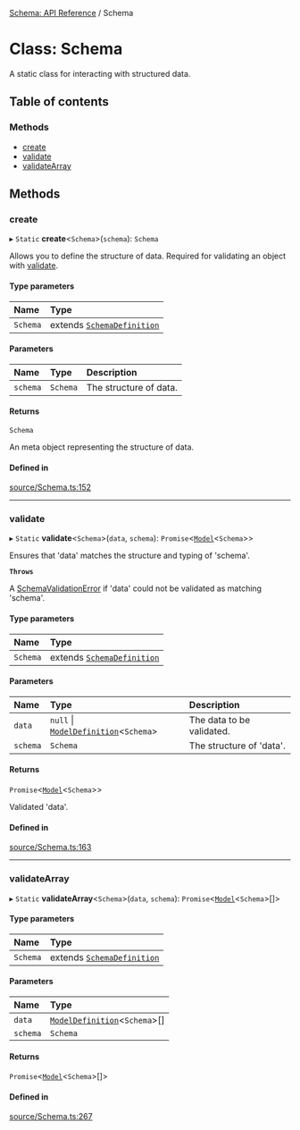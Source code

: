 [Schema: API Reference](../README.md) / Schema

# Class: Schema

A static class for interacting with structured data.

## Table of contents

### Methods

- [create](Schema.md#create)
- [validate](Schema.md#validate)
- [validateArray](Schema.md#validatearray)

## Methods

### create

▸ `Static` **create**<`Schema`\>(`schema`): `Schema`

Allows you to define the structure of data. Required for validating an object with [validate](Schema.md#validate).

#### Type parameters

| Name | Type |
| :------ | :------ |
| `Schema` | extends [`SchemaDefinition`](../README.md#schemadefinition) |

#### Parameters

| Name | Type | Description |
| :------ | :------ | :------ |
| `schema` | `Schema` | The structure of data. |

#### Returns

`Schema`

An meta object representing the structure of data.

#### Defined in

[source/Schema.ts:152](https://github.com/JeremyBankes/schema/blob/f47f170/source/Schema.ts#L152)

___

### validate

▸ `Static` **validate**<`Schema`\>(`data`, `schema`): `Promise`<[`Model`](../README.md#model)<`Schema`\>\>

Ensures that 'data' matches the structure and typing of 'schema'.

**`Throws`**

A [SchemaValidationError](SchemaValidationError.md) if 'data' could not be validated as matching 'schema'.

#### Type parameters

| Name | Type |
| :------ | :------ |
| `Schema` | extends [`SchemaDefinition`](../README.md#schemadefinition) |

#### Parameters

| Name | Type | Description |
| :------ | :------ | :------ |
| `data` | ``null`` \| [`ModelDefinition`](../README.md#modeldefinition)<`Schema`\> | The data to be validated. |
| `schema` | `Schema` | The structure of 'data'. |

#### Returns

`Promise`<[`Model`](../README.md#model)<`Schema`\>\>

Validated 'data'.

#### Defined in

[source/Schema.ts:163](https://github.com/JeremyBankes/schema/blob/f47f170/source/Schema.ts#L163)

___

### validateArray

▸ `Static` **validateArray**<`Schema`\>(`data`, `schema`): `Promise`<[`Model`](../README.md#model)<`Schema`\>[]\>

#### Type parameters

| Name | Type |
| :------ | :------ |
| `Schema` | extends [`SchemaDefinition`](../README.md#schemadefinition) |

#### Parameters

| Name | Type |
| :------ | :------ |
| `data` | [`ModelDefinition`](../README.md#modeldefinition)<`Schema`\>[] |
| `schema` | `Schema` |

#### Returns

`Promise`<[`Model`](../README.md#model)<`Schema`\>[]\>

#### Defined in

[source/Schema.ts:267](https://github.com/JeremyBankes/schema/blob/f47f170/source/Schema.ts#L267)
